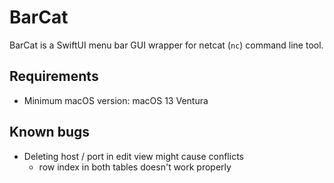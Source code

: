# BarCat

BarCat is a SwiftUI menu bar GUI wrapper for netcat (`nc`) command line tool.

## Requirements

- Minimum macOS version: macOS 13 Ventura

## Known bugs

- Deleting host / port in edit view might cause conflicts
    - row index in both tables doesn't work properly